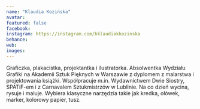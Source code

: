 ```yaml
---
name: "Klaudia Kozińska"
avatar: 
featured: false
facebook: 
instagram: https://instagram.com/kklaudiakkozinska
behance: 
web:
images:
---
```

Graficzka, plakacistka, projektantka i ilustratorka. Absolwentka Wydziału Grafiki na Akademii Sztuk Pięknych w Warszawie z dyplomem z malarstwa i projektowania książki. Współpracuje m.in. Wydawnictwem Dwie Siostry, SPATiF-em i z Carnavalem Sztukmistrzów w Lublinie. Na co dzień wycina, rysuje i maluje. Wybiera klasyczne narzędzia takie jak kredka, ołówek, marker, kolorowy papier, tusz.
